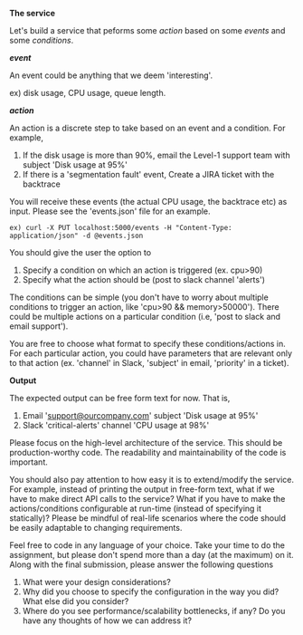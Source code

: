 **The service**

Let's build a service that peforms some _action_ based on some _events_ and some _conditions_.

***event***

An event could be anything that we deem 'interesting'.

ex) disk usage, CPU usage, queue length.

***action***

An action is a discrete step to take based on an event and a condition. For example, 

1. If the disk usage is more than 90%, email the Level-1 support team with subject 'Disk usage at 95%'
1. If there is a 'segmentation fault' event, Create a JIRA ticket with the backtrace

You will receive these events (the actual CPU usage, the backtrace etc) as input. Please see the 'events.json' file for an example.

`ex) curl -X PUT localhost:5000/events -H "Content-Type: application/json" -d @events.json`

You should give the user the option to 

1. Specify a condition on which an action is triggered (ex. cpu>90)
1. Specify what the action should be (post to slack channel 'alerts')

The conditions can be simple (you don't have to worry about multiple conditions to trigger an action, like 'cpu>90 && memory>50000'). 
There could be multiple actions on a particular condition (i.e, 'post to slack and email support'). 

You are free to choose what format to specify these conditions/actions in. For each particular action, you could have parameters that are relevant 
only to that action (ex. 'channel' in Slack, 'subject' in email, 'priority' in a ticket).


**Output**

The expected output can be free form text for now. That is,

1. Email 'support@ourcompany.com' subject 'Disk usage at 95%'
2. Slack 'critical-alerts' channel 'CPU usage at 98%'


Please focus on the high-level architecture of the service. This should be production-worthy code. The readability and maintainability of the code is important.

You should also pay attention to how easy it is to extend/modify the service. For example, instead of printing the output in free-form text, what if we have to make direct API calls to the service? What if you have to make the actions/conditions configurable at run-time (instead of specifying it statically)? Please be mindful of real-life scenarios where the code should be easily adaptable to changing requirements.

Feel free to code in any language of your choice. Take your time to do the assignment, but please don't spend more than a day (at the maximum) on it. Along with the final submission, please answer the following questions

1. What were your design considerations?
2. Why did you choose to specify the configuration in the way you did? What else did you consider?
3. Where do you see performance/scalability bottlenecks, if any? Do you have any thoughts of how we can address it?
